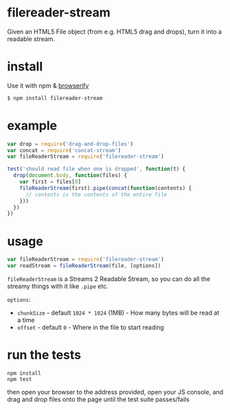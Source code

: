 # filereader-stream

Given an HTML5 File object (from e.g. HTML5 drag and drops), turn it into a readable stream.


# install

Use it with npm & [browserify](/substack/node-browserify)

```bash
$ npm install filereader-stream
```

# example
```js
var drop = require('drag-and-drop-files')
var concat = require('concat-stream')
var fileReaderStream = require('filereader-stream')

test('should read file when one is dropped', function(t) {
  drop(document.body, function(files) {
    var first = files[0]
    fileReaderStream(first).pipe(concat(function(contents) {
      // contents is the contents of the entire file
    }))
  })
})
```

# usage

```js
var fileReaderStream = require('filereader-stream')
var readStream = fileReaderStream(file, [options])
```

`fileReaderStream` is a Streams 2 Readable Stream, so you can do all the streamy things with it like `.pipe` etc.

`options`:

* `chunkSize` - default `1024 * 1024` (1MB) - How many bytes will be read at a time
* `offset` - default `0` - Where in the file to start reading

# run the tests

```
npm install
npm test
```

then open your browser to the address provided, open your JS console, and drag and drop files onto the page until the test suite passes/fails
